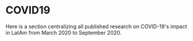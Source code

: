 # COVID19

Here is a section centralizing all published research on COVID-19's impact in LatAm from March 2020 to September 2020.
